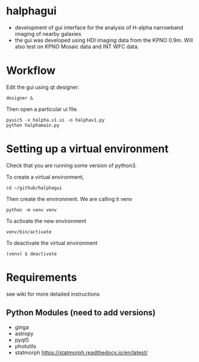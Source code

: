 
# halphagui
- development of gui interface for the analysis of H-alpha narrowband imaging of nearby galaxies
- the gui was developed using HDI imaging data from the KPNO 0.9m.  Will also test on KPNO Mosaic data and INT WFC data.

# Workflow #

Edit the gui using qt designer:
```
designer &
```
Then open a particular ui file.  
```
pyuic5 -x halpha.v1.ui -o halphav1.py
python halphamain.py
```

# Setting up a virtual environment
Check that you are running some version of python3.

To create a virtual environment,
```
cd ~/github/halphagui
```

Then create the environment.  We are calling it venv
```
python -m venv venv
```

To activate the new environment
```
venv/bin/activate
```

To deactivate the virtual environment
```
(venv) $ deactivate
```

# Requirements ##

see wiki for more detailed instructions


## Python Modules (need to add versions) ##


* ginga
* astropy
* pyqt5
* photutils
* statmorph https://statmorph.readthedocs.io/en/latest/

